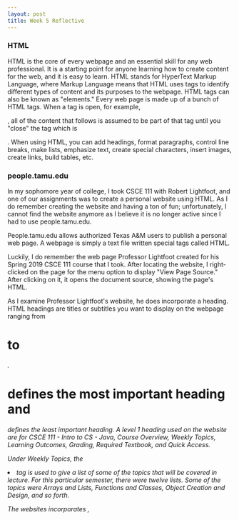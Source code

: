 ```yaml
---
layout: post
title: Week 5 Reflective
---
```

### HTML

HTML is the core of every webpage and an essential skill for any web professional. It is a starting point for anyone learning how to create content for the web, and it is easy to learn. HTML stands for HyperText Markup Language, where Markup Language means that HTML uses tags to identify different types of content and its purposes to the webpage. HTML tags can also be known as "elements." Every web page is made up of a bunch of HTML tags. When a tag is open, for example, <p>, all of the content that follows is assumed to be part of that tag until you "close" the tag which is </p>. When using HTML, you can add headings, format paragraphs, control line breaks, make lists, emphasize text, create special characters, insert images, create links, build tables, etc.
<br/>

### people.tamu.edu

In my sophomore year of college, I took CSCE 111 with Robert Lightfoot, and one of our assignments was to create a personal website using HTML. As I do remember creating the website and having a ton of fun; unfortunately, I cannot find the website anymore as I believe it is no longer active since I had to use people.tamu.edu.
<br/>
 
People.tamu.edu allows authorized Texas A&M users to publish a personal web page. A webpage is simply a text file written special tags called HTML.
<br/>

Luckily, I do remember the web page Professor Lightfoot created for his Spring 2019 CSCE 111 course that I took. After locating the website, I right-clicked on the page for the menu option to display "View Page Source." After clicking on it, it opens the document source, showing the page's HTML.
<br/>

As I examine Professor Lightfoot's website, he does incorporate a heading. HTML headings are titles or subtitles you want to display on the webpage ranging from <h1> to <h6>. <h1> defines the most important heading and <h6> defines the least important heading. A level 1 heading used on the website are for CSCE 111 - Intro to CS - Java, Course Overview, Weekly Topics, Learning Outcomes, Grading, Required Textbook, and Quick Access.
<br/>
 
Under Weekly Topics, the <li> tag is used to give a list of some of the topics that will be covered in lecture. For this particular semester, there were twelve lists. Some of the topics were Arrays and Lists, Functions and Classes, Object Creation and Design, and so forth. 
<br/>
 
The websites incorporates <head>, <title>, <body>, and <p>. The <head> element contains meta information about the HTML page. The <title> element specifies a title for the HTML page. The <body> element defines the document's body, and is a container for all the visible contents, such as headings, paragraphs, images, hyperlinks, tables, lists, etc. 
<br/>
 
As Dr. Pilesch states, "The two most important tags in HTML" are <div> and <span>. For this website, <span> was not used but <div> was used a whole bunch. The <div> tag defines a division or a section in an HTML document. Some examples in the website are <div class="wrapper row3">, <div id="content", and <div class="f1_right">. 
